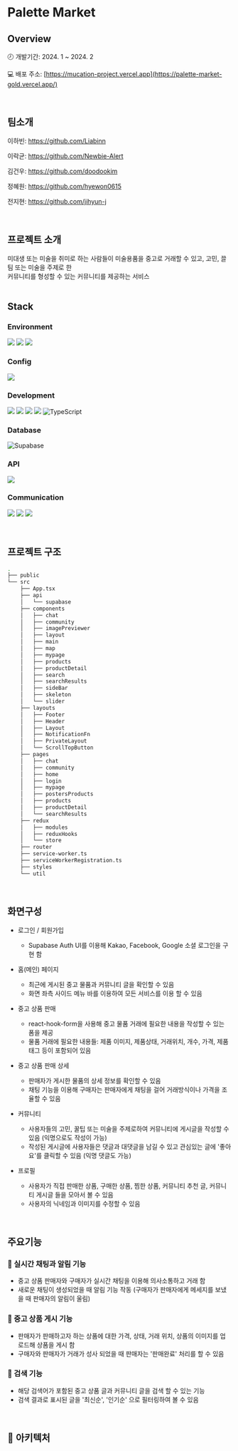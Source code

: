 # Palette Market

## Overview

🕗 개발기간: 2024. 1 ~ 2024. 2  

💻 배포 주소: [https://mucation-project.vercel.app](https://palette-market-gold.vercel.app/)



<br/>

## 팀소개

이하빈: https://github.com/Liabinn

이락균: https://github.com/Newbie-Alert

김건우: https://github.com/doodookim

정혜원: https://github.com/hyewon0615

전지현: https://github.com/jihyun-j

<br/>

## 프로젝트 소개

<aside>
미대생 또는 미술을 취미로 하는 사람들이 미술용품을 중고로 거래할 수 있고, 고민, 끌팀 또는 미술을 주제로 한<br/>
커뮤니티를 형성할 수 있는 커뮤니티를 제공하는 서비스

</aside>

<br/>

## Stack

### Environment
 
<img src="https://img.shields.io/badge/GIT-F05032?style=for-the-badge&logo=Git&logoColor=white"/></a>
<img src="https://img.shields.io/badge/GITHUB-181717?style=for-the-badge&logo=GitHub&logoColor=white"/></a>
<img src="https://img.shields.io/badge/VISUAL STUDIO CODE-007ACC?style=for-the-badge&logo=visualstudiocode&logoColor=white"/></a>

### Config

<img src="https://img.shields.io/badge/YARN-2C8EBB?style=for-the-badge&logo=Yarn&logoColor=white"/></a>


### Development
<img src="https://img.shields.io/badge/HTML-E34F26?style=for-the-badge&logo=HTML5&logoColor=white"/></a>
<img src="https://img.shields.io/badge/CSS-1572B6?style=for-the-badge&logo=CSS3&logoColor=white"/></a>
<img src="https://img.shields.io/badge/JAVASCRIPT-F7DF1E?style=for-the-badge&logo=JavaScript&logoColor=black"/></a> 
<img src="https://img.shields.io/badge/React-61DAFB?style=for-the-badge&logo=React&logoColor=black"/></a>
![TypeScript](https://img.shields.io/badge/typescript-%23007ACC.svg?style=for-the-badge&logo=typescript&logoColor=white)

### Database

![Supabase](https://img.shields.io/badge/Supabase-3ECF8E?style=for-the-badge&logo=supabase&logoColor=white)

### API

<img src="https://img.shields.io/badge/KAKAO MAP-FFCD00?style=for-the-badge&logo=KaKao&logoColor=black"/></a>  

### Communication

<img src="https://img.shields.io/badge/SLACK-4A154B?style=for-the-badge&logo=Slack&logoColor=white"/></a>
<img src="https://img.shields.io/badge/Notion-000000?style=for-the-badge&logo=Notion&logoColor=white"/></a>
<img src="https://img.shields.io/badge/FIGMA-F24E1E?style=for-the-badge&logo=Figma&logoColor=white"/></a>


<br>

## 프로젝트 구조

```sh
.
├── public
└── src
    ├── App.tsx
    ├── api
    │   └── supabase
    ├── components
    │   ├── chat
    │   ├── community
    │   ├── imagePreviewer
    │   ├── layout
    │   ├── main
    │   ├── map
    │   ├── mypage
    │   ├── products
    │   ├── productDetail
    │   ├── search
    │   ├── searchResults
    │   ├── sideBar
    │   ├── skeleton
    │   └── slider
    ├── layouts
    │   ├── Footer
    │   ├── Header
    │   ├── Layout
    │   ├── NotificationFn
    │   ├── PrivateLayout
    │   └── ScrollTopButton
    ├── pages
    │   ├── chat
    │   ├── community
    │   ├── home
    │   ├── login
    │   ├── mypage
    │   ├── postersProducts
    │   ├── products
    │   ├── productDetail
    │   └── searchResults
    ├── redux
    │   ├── modules
    │   ├── reduxHooks
    │   └── store
    ├── router
    ├── service-worker.ts
    ├── serviceWorkerRegistration.ts
    ├── styles
    └── util
```

<br>

## 화면구성

- 로그인 / 회원가입
    - Supabase Auth UI를 이용해 Kakao, Facebook, Google 소셜 로그인을 구현 함

- 홈(메인) 페이지
    - 최근에 게시된 중고 물품과 커뮤니티 글을 확인할 수 있음
    - 화면 좌측 사이드 메뉴 바를 이용하여 모든 서비스를 이용 할 수 있음

- 중고 상품 판매
    - react-hook-form을 사용해 중고 물품 거래에 필요한 내용을 작성할 수 있는 폼을 제공
    - 물품 거래에 필요한 내용들: 제품 이미지, 제품상태, 거래위치, 개수, 가격, 제품 태그 등이 포함되어 있음
    
- 중고 상품 판매 상세
    -  판매자가 게시한 물품의 상세 정보를 확인할 수 있음
    -  채팅 기능을 이용해 구매자는 판매자에게 채팅을 걸어 거래방식이나 가격을 조율할 수 있음

- 커뮤니티
    - 사용자들의 고민, 꿀팁 또는 미술을 주제로하여 커뮤니티에 게시글을 작성할 수 있음 (익명으로도 작성이 가능)
    - 작성된 게시글에 사용자들은 댓글과 대댓글을 남길 수 있고 관심있는 글에 '좋아요'를 클릭할 수 있음 (익명 댓글도 가능)

  
- 프로필
    - 사용자가 직접 판매한 상품, 구매한 상품, 찜한 상품, 커뮤니티 추천 글, 커뮤니티 게시글 들을 모아서 볼 수 있음
    - 사용자의 닉네임과 이미지를 수정할 수 있음

<br>

## 주요기능

### 📌 실시간 채팅과 알림 기능

- 중고 상품 판매자와 구매자가 실시간 채팅을 이용해 의사소통하고 거래 함
- 새로운 채팅이 생성되었을 때 알림 기능 작동 (구매자가 판매자에게 메세지를 보냈을 때 판매자의 알림이 울림)

### 📌 중고 상품 게시 기능

- 판매자가 판매하고자 하는 상품에 대한 가격, 상태, 거래 위치, 상품의 이미지를 업로드해 상품을 게시 함
- 구매자와 판매자가 거래가 성사 되었을 때 판매자는 '판매완료' 처리를 할 수 있음

### 📌 검색 기능

- 해당 검색어가 포함된 중고 상품 글과 커뮤니티 글을 검색 할 수 있는 기능
- 검색 결과로 표시된 글을 '최신순', '인기순' 으로 필터링하여 볼 수 있음

<br/>

## 📂 아키텍처

